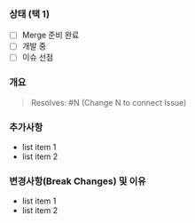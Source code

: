 ### 상태 (택 1)

- [ ] Merge 준비 완료
- [ ] 개발 중
- [ ] 이슈 선점

### 개요

> Resolves: #N (Change N to connect Issue)

### 추가사항

- list item 1
- list item 2

### 변경사항(Break Changes) 및 이유

- list item 1
- list item 2
